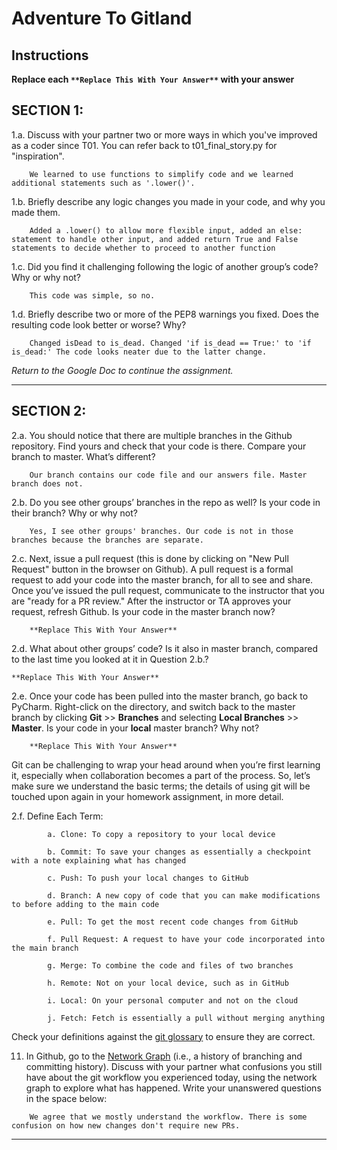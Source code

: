 # Adventure To Gitland

## Instructions

**Replace each `**Replace This With Your Answer**` with your answer**


## SECTION 1:

1.a. Discuss with your partner two or more ways in which you've improved as a coder since T01. You can refer back to t01_final_story.py for "inspiration".

```        
    We learned to use functions to simplify code and we learned additional statements such as '.lower()'.
```


1.b. Briefly describe any logic changes you made in your code, and why you made them.

```
    Added a .lower() to allow more flexible input, added an else: statement to handle other input, and added return True and False statements to decide whether to proceed to another function
```


1.c. Did you find it challenging following the logic of another group’s code? Why or why not?

```
    This code was simple, so no.
```


1.d. Briefly describe two or more of the PEP8 warnings you fixed. Does the resulting code look better or worse? Why?

```
    Changed isDead to is_dead. Changed 'if is_dead == True:' to 'if is_dead:' The code looks neater due to the latter change.
```

_Return to the Google Doc to continue the assignment._
___

## SECTION 2:

2.a. You should notice that there are multiple branches in the Github repository. Find yours and check that your code is there. 
     Compare your branch to master. What’s different?

```        
    Our branch contains our code file and our answers file. Master branch does not.
```


2.b. Do you see other groups’ branches in the repo as well? Is your code in their branch? Why or why not?

```        
    Yes, I see other groups' branches. Our code is not in those branches because the branches are separate.
```


2.c. Next, issue a pull request (this is done by clicking on "New Pull Request" button in the browser on Github). 
     A pull request is a formal request to add your code into the master branch, for all to see and share. 
     Once you’ve issued the pull request, communicate to the instructor that you are "ready for a PR review."
     After the instructor or TA approves your request, refresh Github. 
     Is your code in the master branch now? 

```
    **Replace This With Your Answer**
```


2.d. What about other groups’ code? Is it also in master branch, compared to the last time you looked at it in Question 2.b.?

```
**Replace This With Your Answer**
```


2.e. Once your code has been pulled into the master branch, go back to PyCharm. 
     Right-click on the directory, and switch back to the master branch by clicking 
     **Git** >> **Branches** and selecting **Local Branches** >> **Master**.
     Is your code in your **local** master branch? Why not?

```
    **Replace This With Your Answer**
```

Git can be challenging to wrap your head around when you’re first learning it, 
especially when collaboration becomes a part of the process. 
So, let’s make sure we understand the basic terms; 
the details of using git will be touched upon again in your homework assignment, in more detail. 

2.f. Define Each Term:
```
        a. Clone: To copy a repository to your local device

        b. Commit: To save your changes as essentially a checkpoint with a note explaining what has changed

        c. Push: To push your local changes to GitHub

        d. Branch: A new copy of code that you can make modifications to before adding to the main code

        e. Pull: To get the most recent code changes from GitHub

        f. Pull Request: A request to have your code incorporated into the main branch

        g. Merge: To combine the code and files of two branches

        h. Remote: Not on your local device, such as in GitHub

        i. Local: On your personal computer and not on the cloud

        j. Fetch: Fetch is essentially a pull without merging anything
```

Check your definitions against the [git glossary](https://help.github.com/articles/github-glossary/) to ensure they are correct.

11. In Github, go to the [Network Graph](https://github.com/Berea-College-CSC-226/t04-master/network) (i.e., a history of branching and committing history). 
    Discuss with your partner what confusions you still have about the git workflow you experienced today, 
    using the network graph to explore what has happened. Write your unanswered questions in the space below:

```
    We agree that we mostly understand the workflow. There is some confusion on how new changes don't require new PRs.
```

---
